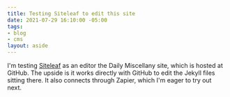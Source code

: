 ```yaml
---
title: Testing Siteleaf to edit this site
date: 2021-07-29 16:10:00 -05:00
tags:
- blog
- cms
layout: aside
---
```


I'm testing [Siteleaf](http://siteleaf.com) as an editor the Daily Miscellany site, which is hosted at GitHub. The upside is it works directly with GitHub to edit the Jekyll files sitting there. It also connects through Zapier, which I'm eager to try out next. 